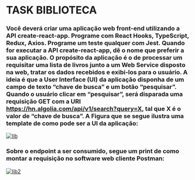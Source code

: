 # TASK BIBLIOTECA

### Você deverá criar uma aplicação web front-end utilizando a API create-react-app. Programe com React Hooks, TypeScript, Redux, Axios. Programe um teste qualquer com Jest. Quando for executar a API create-react-app, dê o nome que preferir a sua aplicação. O propósito da aplicação é o de processar um requisitar uma lista de livros junto a um Web Service disposto na web, tratar os dados recebidos e exibi-los para o usuário. A ideia é que a User Interface (UI) da aplicação disponha de um campo de texto “chave de busca” e um botão “pesquisar”. Quando o usuário clicar em “pesquisar”, será disparada uma requisição GET com a URI https://hn.algolia.com/api/v1/search?query=X, tal que X é o valor de “chave de busca”. A Figura que se segue ilustra uma template de como pode ser a UI da aplicação:

[![lib](https://i.pinimg.com/originals/57/cf/37/57cf37302d1473ea0aca39b37bbb2476.jpg)]()

### Sobre o endpoint a ser consumido, segue um print de como montar a requisição no software web cliente Postman:

[![lib2](https://i.pinimg.com/originals/93/26/ee/9326eeb27ed19a0c2462028f6a61674a.jpg)]()
